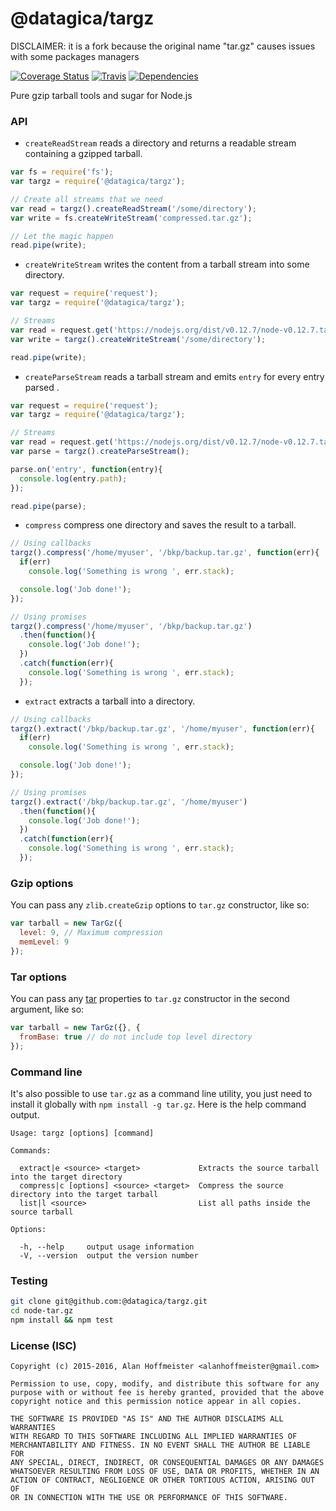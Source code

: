 # @datagica/targz

DISCLAIMER: it is a fork because the original name "tar.gz" causes issues with some packages managers

[![Coverage Status](https://coveralls.io/repos/alanhoff/node-tar.gz/badge.svg?branch=master)][0]
[![Travis](https://travis-ci.org/alanhoff/node-tar.gz.svg)][1]
[![Dependencies](https://david-dm.org/alanhoff/node-tar.gz.svg)][2]

Pure gzip tarball tools and sugar for Node.js

### API

* `createReadStream` reads a directory and returns a readable stream containing
a gzipped tarball.

```javascript
var fs = require('fs');
var targz = require('@datagica/targz');

// Create all streams that we need
var read = targz().createReadStream('/some/directory');
var write = fs.createWriteStream('compressed.tar.gz');

// Let the magic happen
read.pipe(write);
```

* `createWriteStream` writes the content from a tarball stream into some
directory.

```javascript
var request = require('request');
var targz = require('@datagica/targz');

// Streams
var read = request.get('https://nodejs.org/dist/v0.12.7/node-v0.12.7.tar.gz');
var write = targz().createWriteStream('/some/directory');

read.pipe(write);
```

* `createParseStream` reads a tarball stream and emits `entry` for every entry
parsed .

```javascript
var request = require('request');
var targz = require('@datagica/targz');

// Streams
var read = request.get('https://nodejs.org/dist/v0.12.7/node-v0.12.7.tar.gz');
var parse = targz().createParseStream();

parse.on('entry', function(entry){
  console.log(entry.path);
});

read.pipe(parse);
```

* `compress` compress one directory and saves the result to a tarball.

```javascript
// Using callbacks
targz().compress('/home/myuser', '/bkp/backup.tar.gz', function(err){
  if(err)
    console.log('Something is wrong ', err.stack);

  console.log('Job done!');
});

// Using promises
targz().compress('/home/myuser', '/bkp/backup.tar.gz')
  .then(function(){
    console.log('Job done!');
  })
  .catch(function(err){
    console.log('Something is wrong ', err.stack);
  });
```

* `extract` extracts a tarball into a directory.

```javascript
// Using callbacks
targz().extract('/bkp/backup.tar.gz', '/home/myuser', function(err){
  if(err)
    console.log('Something is wrong ', err.stack);

  console.log('Job done!');
});

// Using promises
targz().extract('/bkp/backup.tar.gz', '/home/myuser')
  .then(function(){
    console.log('Job done!');
  })
  .catch(function(err){
    console.log('Something is wrong ', err.stack);
  });
```

### Gzip options

You can pass any `zlib.createGzip` options to `tar.gz` constructor, like so:

```javascript
var tarball = new TarGz({
  level: 9, // Maximum compression
  memLevel: 9
});
```

### Tar options

You can pass any [tar](https://github.com/npm/node-tar#tarpackproperties) properties to `tar.gz` constructor in the second argument, like so:

```javascript
var tarball = new TarGz({}, {
  fromBase: true // do not include top level directory
});
```

### Command line

It's also possible to use `tar.gz` as a command line utility, you just need to
install it globally with `npm install -g tar.gz`. Here is the help command
output.

```
Usage: targz [options] [command]

Commands:

  extract|e <source> <target>             Extracts the source tarball into the target directory
  compress|c [options] <source> <target>  Compress the source directory into the target tarball
  list|l <source>                         List all paths inside the source tarball

Options:

  -h, --help     output usage information
  -V, --version  output the version number
```

### Testing

```bash
git clone git@github.com:@datagica/targz.git
cd node-tar.gz
npm install && npm test
```

### License (ISC)

```
Copyright (c) 2015-2016, Alan Hoffmeister <alanhoffmeister@gmail.com>

Permission to use, copy, modify, and distribute this software for any
purpose with or without fee is hereby granted, provided that the above
copyright notice and this permission notice appear in all copies.

THE SOFTWARE IS PROVIDED "AS IS" AND THE AUTHOR DISCLAIMS ALL WARRANTIES
WITH REGARD TO THIS SOFTWARE INCLUDING ALL IMPLIED WARRANTIES OF
MERCHANTABILITY AND FITNESS. IN NO EVENT SHALL THE AUTHOR BE LIABLE FOR
ANY SPECIAL, DIRECT, INDIRECT, OR CONSEQUENTIAL DAMAGES OR ANY DAMAGES
WHATSOEVER RESULTING FROM LOSS OF USE, DATA OR PROFITS, WHETHER IN AN
ACTION OF CONTRACT, NEGLIGENCE OR OTHER TORTIOUS ACTION, ARISING OUT OF
OR IN CONNECTION WITH THE USE OR PERFORMANCE OF THIS SOFTWARE.
```

[0]: https://coveralls.io/github/alanhoff/node-tar.gz
[1]: https://travis-ci.org/alanhoff/node-tar.gz
[2]: https://david-dm.org/alanhoff/node-tar.gz
